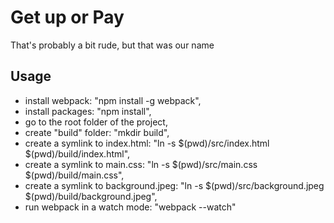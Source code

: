 # Get up or Pay
That's probably a bit rude, but that was our name

## Usage
 * install webpack: "npm install -g webpack",
 * install packages: "npm install",
 * go to the root folder of the project,
 * create "build" folder: "mkdir build",
 * create a symlink to index.html: "ln -s $(pwd)/src/index.html $(pwd)/build/index.html",
 * create a symlink to main.css: "ln -s $(pwd)/src/main.css $(pwd)/build/main.css",
 * create a symlink to background.jpeg: "ln -s $(pwd)/src/background.jpeg $(pwd)/build/background.jpeg",
 * run webpack in a watch mode: "webpack --watch"
